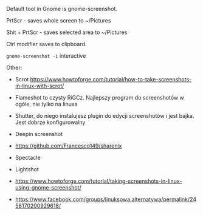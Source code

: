 Default tool in Gnome is gnome-screenshot.

PrtScr - saves whole screen to ~/Pictures

Shit + PrtScr - saves selected area to ~/Pictures

Ctrl modifier saves to clipboard.

`gnome-screenshot -i` interactive

Other:

- Scrot https://www.howtoforge.com/tutorial/how-to-take-screenshots-in-linux-with-scrot/
- Flameshot to czysty RiGCz. Najlepszy program do screenshotów w ogóle, nie tylko na linuxa
- Shutter, do niego instalujesz plugin do edycji screenshotów i jest bajka. Jest dobrze konfigurowalny
- Deepin screenshot
- https://github.com/Francesco149/sharenix
- Spectacle
- Lightshot

- https://www.howtoforge.com/tutorial/taking-screenshots-in-linux-using-gnome-screenshot/
- https://www.facebook.com/groups/linuksowa.alternatywa/permalink/2458170200929618/

